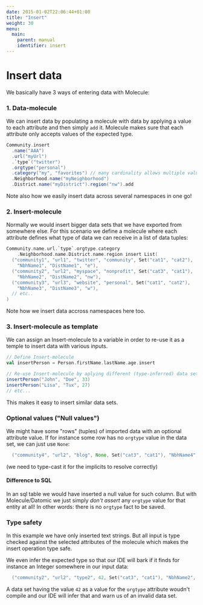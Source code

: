 ```yaml
---
date: 2015-01-02T22:06:44+01:00
title: "Insert"
weight: 30
menu:
  main:
    parent: manual
    identifier: insert
---
```


# Insert data

We basically have 3 ways of entering data with Molecule:

### 1. Data-molecule

We can insert data by populating a molecule with data by applying a value to each 
attribute and then simply `add` it. Molecule makes sure 
that each attribute only accepts values of the expected type.

```scala
Community.insert
  .name("AAA")
  .url("myUrl")
  .`type`("twitter")
  .orgtype("personal")
  .category("my", "favorites") // many cardinality allows multiple values
  .Neighborhood.name("myNeighborhood")
  .District.name("myDistrict").region("nw").add
```

Note also how we easily insert data across several namespaces in one go!


### 2. Insert-molecule

Normally we would insert bigger data sets that we have exported from 
somewhere else. For this scenario we define a molecule where each 
attribute defines what type of data we can receive in a list of data tuples:

```scala
Community.name.url.`type`.orgtype.category
    .Neighborhood.name.District.name.region insert List(
  ("community1", "url1", "twitter", "community", Set("cat1", "cat2"), 
    "NbhName1", "DistName1", "e"),
  ("community2", "url2", "myspace", "nonprofit", Set("cat3", "cat1"), 
    "NbhName2", "DistName2", "nw"),
  ("community3", "url3", "website", "personal", Set("cat1", "cat2"), 
    "NbhName3", "DistName3", "w"),
  // etc..
)
```
Note how we insert data accross namespaces here too.

### 3. Insert-molecule as template

We can assign an Insert-molecule to a variable in order to re-use it as a temple to insert data with various inputs.

```scala
// Define Insert-molecule
val insertPerson = Person.firstName.lastName.age.insert

// Re-use Insert-molecule by aplying different (type-inferred) data sets
insertPerson("John", "Doe", 33)
insertPerson("Lisa", "Tux", 27)
// etc...
```
This makes it easy to insert similar data sets.

### Optional values ("Null values")

We might have some "rows" (tuples) of imported data with an optional attribute
value. If for instance some row has no `orgtype` value in the data set, we can
just use `None`:

```scala
  ("community4", "url2", "blog", None, Set("cat3", "cat1"), "NbhName4", "DistName4", "ne"), // ...
```
(we need to type-cast it for the implicits to resolve correctly)

#### Difference to SQL

In an sql table we would have inserted a null value for such column. But with
Molecule/Datomic we just simply _don't assert_ any `orgtype` value for that 
entity at all! In other words: there is no `orgtype` fact to be saved.

### Type safety

In this example we have only inserted text strings. But all input is type
checked against the selected attributes of the molecule which makes the
insert operation type safe. 

We even infer the expected type so that our 
IDE will bark if it finds for instance an Integer somewhere in our input data: 

```scala
  ("community2", "url2", "type2", 42, Set("cat3", "cat1"), "NbhName2", "DistName2", "DistReg2"), // ...
```
A data set having the value `42` as a value for the `orgtype` attribute 
woudn't compile and our IDE will infer that and warn us of an invalid data set.